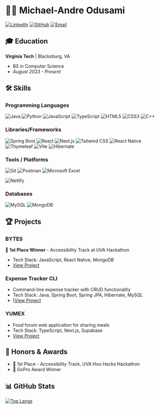 # 👨‍💻 Michael-Andre Odusami

[![LinkedIn](https://img.shields.io/badge/LinkedIn-0077B5?style=for-the-badge&logo=linkedin&logoColor=white)](https://www.linkedin.com/in/odusami03)
[![GitHub](https://img.shields.io/badge/GitHub-100000?style=for-the-badge&logo=github&logoColor=white)](https://github.com/modusami)
[![Email](https://img.shields.io/badge/Email-D14836?style=for-the-badge&logo=gmail&logoColor=white)](mailto:modusami03@gmail.com)

## 🎓 Education

**Virginia Tech** | Blacksburg, VA
- BS in Computer Science
- *August 2023 - Present*

## 🛠️ Skills

### Programming Languages
![Java](https://img.shields.io/badge/java-%23ED8B00.svg?style=for-the-badge&logo=openjdk&logoColor=white)
![Python](https://img.shields.io/badge/python-3670A0?style=for-the-badge&logo=python&logoColor=ffdd54)
![JavaScript](https://img.shields.io/badge/JavaScript-F7DF1E?style=for-the-badge&logo=javascript&logoColor=black)
![TypeScript](https://img.shields.io/badge/TypeScript-007ACC?style=for-the-badge&logo=typescript&logoColor=white)
![HTML5](https://img.shields.io/badge/html5-%23E34F26.svg?style=for-the-badge&logo=html5&logoColor=white)
![CSS3](https://img.shields.io/badge/css3-%231572B6.svg?style=for-the-badge&logo=css3&logoColor=white)
![C++](https://img.shields.io/badge/C++-00599C?style=for-the-badge&logo=c%2B%2B&logoColor=white)

### Libraries/Frameworks
![Spring Boot](https://img.shields.io/badge/Spring_Boot-6DB33F?style=for-the-badge&logo=spring-boot&logoColor=white)
![React](https://img.shields.io/badge/React-20232A?style=for-the-badge&logo=react&logoColor=61DAFB)
![Next.js](https://img.shields.io/badge/Next.js-000000?style=for-the-badge&logo=next.js&logoColor=white)
![Tailwind CSS](https://img.shields.io/badge/Tailwind_CSS-38B2AC?style=for-the-badge&logo=tailwind-css&logoColor=white)
![React Native](https://img.shields.io/badge/react_native-%2320232a.svg?style=for-the-badge&logo=react&logoColor=%2361DAFB)
![Thymeleaf](https://img.shields.io/badge/Thymeleaf-%23005C0F.svg?style=for-the-badge&logo=Thymeleaf&logoColor=white)
![Vite](https://img.shields.io/badge/vite-%23646CFF.svg?style=for-the-badge&logo=vite&logoColor=white)
![Hibernate](https://img.shields.io/badge/Hibernate-59666C?style=for-the-badge&logo=Hibernate&logoColor=white)


### Tools / Platforms
![Git](https://img.shields.io/badge/Git-F05032?style=for-the-badge&logo=git&logoColor=white)
![Postman](https://img.shields.io/badge/Postman-FF6C37?style=for-the-badge&logo=postman&logoColor=white)
![Microsoft Excel](https://img.shields.io/badge/Microsoft_Excel-217346?style=for-the-badge&logo=microsoft-excel&logoColor=white)

![Netlify](https://img.shields.io/badge/netlify-%23000000.svg?style=for-the-badge&logo=netlify&logoColor=#00C7B7)

### Databases
![MySQL](https://img.shields.io/badge/MySQL-4479A1?style=for-the-badge&logo=mysql&logoColor=white)
![MongoDB](https://img.shields.io/badge/MongoDB-47A248?style=for-the-badge&logo=mongodb&logoColor=white)




## 🏆 Projects

### BYTES
🏅 **1st Place Winner** - Accessibility Track at UVA Hackathon
- Tech Stack: JavaScript, React Native, MongoDB
- [View Project](https://github.com/modusami/Bytes)

### Expense Tracker CLI
- Command-line expense tracker with CRUD functionality
- Tech Stack: Java, Spring Boot, Spring JPA, Hibernate, MySQL
- [[View Project](https://github.com/modusami/expense-tracker-cml-app)

### YUMEX
- Food forum web application for sharing meals
- Tech Stack: TypeScript, Next.js, Supabase
- [View Project](https://github.com/modusami/Yumex)

## 🏅 Honors & Awards
- 🥇 1st Place - Accessibility Track, UVA Hoo Hacks Hackathon
- 🎥 GoPro Award Winner

## 📊 GitHub Stats

[![Top Langs](https://github-readme-stats.vercel.app/api/top-langs/?username=modusami&layout=compact&theme=dark)](https://github.com/anuraghazra/github-readme-stats)


